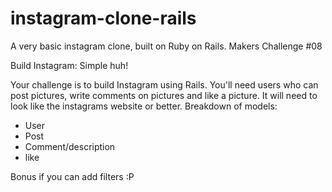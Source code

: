 instagram-clone-rails
=====================

A very basic instagram clone, built on Ruby on Rails.
Makers Challenge #08

Build Instagram: Simple huh!

Your challenge is to build Instagram using Rails. You'll need users who can post pictures, write comments on pictures and like a picture. It will need to look like the instagrams website or better. 
Breakdown of models:
- User
- Post
- Comment/description
- like

Bonus if you can add filters :P 
